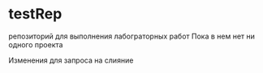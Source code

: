 # testRep
репозиторий для выполнения лабограторных работ
Пока в нем нет ни одного проекта


Изменения для запроса на слияние
